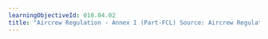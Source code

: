 ```yaml
---
learningObjectiveId: 010.04.02
title: "Aircrew Regulation - Annex I (Part-FCL) Source: Aircrew Regulation"
---
```



